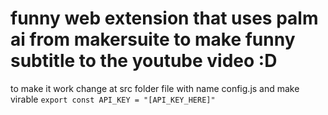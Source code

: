 # funny web extension that uses palm ai from makersuite to make funny subtitle to the youtube video :D

to make it work change at src folder file with name config.js and make virable ``export const API_KEY = "[API_KEY_HERE]"``
